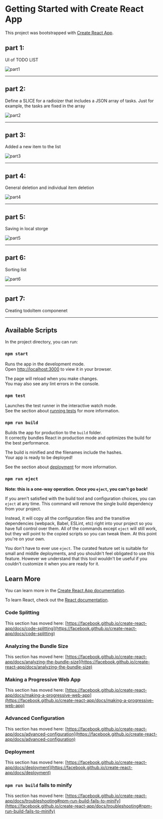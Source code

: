 # Getting Started with Create React App

This project was bootstrapped with [Create React App](https://github.com/facebook/create-react-app).

## part 1:

UI of TODO LIST

![part1](https://user-images.githubusercontent.com/102150516/210620499-6167f1ae-d6bf-4654-9929-4741def085f7.png)

---

## part 2:

Define a SLICE for a radioizer that includes a JSON array of tasks. Just for example, the tasks are fixed in the array

![part2](https://user-images.githubusercontent.com/102150516/210628871-e9f4fe21-4588-458f-a464-365d9bd09ef1.png)

---

## part 3:

Added a new item to the list

![part3](https://user-images.githubusercontent.com/102150516/210631982-80b91438-1bbd-4f78-a983-de2c2a4c9b26.png)

---

## part 4:

General deletion and individual item deletion

![part4](https://user-images.githubusercontent.com/102150516/210635196-ff0ca729-1640-47da-8e52-e807415fe09c.png)

---

## part 5:

Saving in local storge

![part5](https://user-images.githubusercontent.com/102150516/210641738-b8f6b8d4-f29f-40fb-9def-6f01340951df.png)

---

## part 6:

Sorting list

![part6](https://user-images.githubusercontent.com/102150516/210644785-33e27ff7-326e-4d27-9c3f-cc4eecacd93d.png)

---

## part 7:

Creating todoItem componenet

---

## Available Scripts

In the project directory, you can run:

### `npm start`

Runs the app in the development mode.\
Open [http://localhost:3000](http://localhost:3000) to view it in your browser.

The page will reload when you make changes.\
You may also see any lint errors in the console.

### `npm test`

Launches the test runner in the interactive watch mode.\
See the section about [running tests](https://facebook.github.io/create-react-app/docs/running-tests) for more information.

### `npm run build`

Builds the app for production to the `build` folder.\
It correctly bundles React in production mode and optimizes the build for the best performance.

The build is minified and the filenames include the hashes.\
Your app is ready to be deployed!

See the section about [deployment](https://facebook.github.io/create-react-app/docs/deployment) for more information.

### `npm run eject`

**Note: this is a one-way operation. Once you `eject`, you can't go back!**

If you aren't satisfied with the build tool and configuration choices, you can `eject` at any time. This command will remove the single build dependency from your project.

Instead, it will copy all the configuration files and the transitive dependencies (webpack, Babel, ESLint, etc) right into your project so you have full control over them. All of the commands except `eject` will still work, but they will point to the copied scripts so you can tweak them. At this point you're on your own.

You don't have to ever use `eject`. The curated feature set is suitable for small and middle deployments, and you shouldn't feel obligated to use this feature. However we understand that this tool wouldn't be useful if you couldn't customize it when you are ready for it.

## Learn More

You can learn more in the [Create React App documentation](https://facebook.github.io/create-react-app/docs/getting-started).

To learn React, check out the [React documentation](https://reactjs.org/).

### Code Splitting

This section has moved here: [https://facebook.github.io/create-react-app/docs/code-splitting](https://facebook.github.io/create-react-app/docs/code-splitting)

### Analyzing the Bundle Size

This section has moved here: [https://facebook.github.io/create-react-app/docs/analyzing-the-bundle-size](https://facebook.github.io/create-react-app/docs/analyzing-the-bundle-size)

### Making a Progressive Web App

This section has moved here: [https://facebook.github.io/create-react-app/docs/making-a-progressive-web-app](https://facebook.github.io/create-react-app/docs/making-a-progressive-web-app)

### Advanced Configuration

This section has moved here: [https://facebook.github.io/create-react-app/docs/advanced-configuration](https://facebook.github.io/create-react-app/docs/advanced-configuration)

### Deployment

This section has moved here: [https://facebook.github.io/create-react-app/docs/deployment](https://facebook.github.io/create-react-app/docs/deployment)

### `npm run build` fails to minify

This section has moved here: [https://facebook.github.io/create-react-app/docs/troubleshooting#npm-run-build-fails-to-minify](https://facebook.github.io/create-react-app/docs/troubleshooting#npm-run-build-fails-to-minify)
